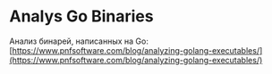 # Analys Go Binaries

Анализ бинарей, написанных на Go: [https://www.pnfsoftware.com/blog/analyzing-golang-executables/](https://www.pnfsoftware.com/blog/analyzing-golang-executables/)

